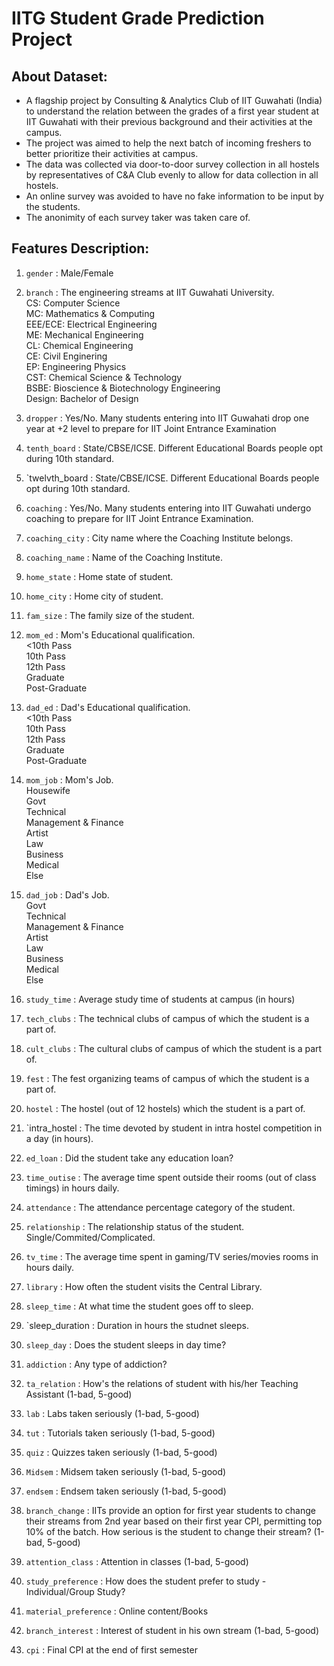 # IITG Student Grade Prediction Project

## About Dataset:

- A flagship project by Consulting & Analytics Club of IIT Guwahati (India) to understand the relation between the grades of a first year student at IIT Guwahati with their previous background and their activities at the campus.
- The project was aimed to help the next batch of incoming freshers to better prioritize their activities at campus.
- The data was collected via door-to-door survey collection in all hostels by representatives of C&A Club evenly to allow for data collection in all hostels.
- An online survey was avoided to have no fake information to be input by the students.
- The anonimity of each survey taker was taken care of.

## Features Description:

1. `gender` : Male/Female
2. `branch` : The engineering streams at IIT Guwahati University. <br>
CS: Computer Science <br>
MC: Mathematics & Computing <br>
EEE/ECE: Electrical Engineering <br>
ME: Mechanical Engineering <br>
CL: Chemical Engineering <br>
CE: Civil Enginering <br>
EP: Engineering Physics <br>
CST: Chemical Science & Technology <br>
BSBE: Bioscience & Biotechnology Engineering <br>
Design: Bachelor of Design <br>

3. `dropper` : Yes/No. Many students entering into IIT Guwahati drop one year at +2 level to prepare for IIT Joint Entrance Examination
4. `tenth_board` : State/CBSE/ICSE. Different Educational Boards people opt during 10th standard.
5. `twelvth_board : State/CBSE/ICSE. Different Educational Boards people opt during 10th standard.
6. `coaching` : Yes/No. Many students entering into IIT Guwahati undergo coaching to prepare for IIT Joint Entrance Examination.
7. `coaching_city` : City name where the Coaching Institute belongs.
8. `coaching_name` : Name of the Coaching Institute.
9. `home_state` : Home state of student.
10. `home_city` : Home city of student.
11. `fam_size` : The family size of the student.
12. `mom_ed` : Mom's Educational qualification. <br>
<10th Pass <br>
10th Pass <br>
12th Pass <br>
Graduate <br>
Post-Graduate <br>

13. `dad_ed` : Dad's Educational qualification. <br>
<10th Pass <br>
10th Pass <br>
12th Pass <br>
Graduate <br>
Post-Graduate <br>

14. `mom_job` : Mom's Job. <br>
Housewife <br>
Govt <br>
Technical <br>
Management & Finance <br>
Artist <br>
Law <br>
Business <br>
Medical <br>
Else <br>

15. `dad_job` : Dad's Job. <br>
Govt <br>
Technical <br>
Management & Finance <br>
Artist <br>
Law <br>
Business <br>
Medical <br>
Else <br>

16. `study_time` : Average study time of students at campus (in hours)
17. `tech_clubs` : The technical clubs of campus of which the student is a part of.
18. `cult_clubs` : The cultural clubs of campus of which the student is a part of.
19. `fest` : The fest organizing teams of campus of which the student is a part of.
20. `hostel` : The hostel (out of 12 hostels) which the student is a part of.
21. `intra_hostel : The time devoted by student in intra hostel competition in a day (in hours).
22. `ed_loan` : Did the student take any education loan?
23. `time_outise` : The average time spent outside their rooms (out of class timings) in hours daily.
24. `attendance` : The attendance percentage category of the student.
25. `relationship` : The relationship status of the student. Single/Commited/Complicated.
26. `tv_time` : The average time spent in gaming/TV series/movies rooms in hours daily.
27. `library` : How often the student visits the Central Library.
28. `sleep_time` : At what time the student goes off to sleep.
29. `sleep_duration : Duration in hours the studnet sleeps.
30. `sleep_day` : Does the student sleeps in day time?
31. `addiction` : Any type of addiction?
32. `ta_relation` : How's the relations of student with his/her Teaching Assistant (1-bad, 5-good)
33. `lab` : Labs taken seriously (1-bad, 5-good)
34. `tut` : Tutorials taken seriously (1-bad, 5-good)
35. `quiz` : Quizzes taken seriously (1-bad, 5-good)
36. `Midsem` : Midsem taken seriously (1-bad, 5-good)
37. `endsem` : Endsem taken seriously (1-bad, 5-good)
38. `branch_change` : IITs provide an option for first year students to change their streams from 2nd year based on their first year CPI, permitting top 10% of the batch. How serious is the student to change their stream? (1-bad, 5-good)
39. `attention_class` : Attention in classes (1-bad, 5-good)
40. `study_preference` : How does the student prefer to study - Individual/Group Study?
41. `material_preference` : Online content/Books
42. `branch_interest` : Interest of student in his own stream (1-bad, 5-good)
43. `cpi` : Final CPI at the end of first semester
